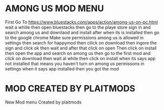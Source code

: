 # AMONG US MOD MENU 
First Go To https://www.bluestacks.com/apps/action/among-us-on-pc.html
wait a whiile 
then open bluestacks 
then go to the playe store 
sign in and search among us and downlaod and install
after when its is installed then go to the google chrome 
Make sure permissions among us is allowed in settings 
then search for happymod then cilick on download
then ingore the sign and click ok
then wait and after that click on open
Then click on install
then open the app and search on among us then go to the first mod and click on download 
then wait al while then click on install when its says app not installed that means you haven't turn on among us permissons in settings when it says app installed then you got the mod



# MOD CREATED BY PLAITMODS
New Mod menu Created by plaitmods
